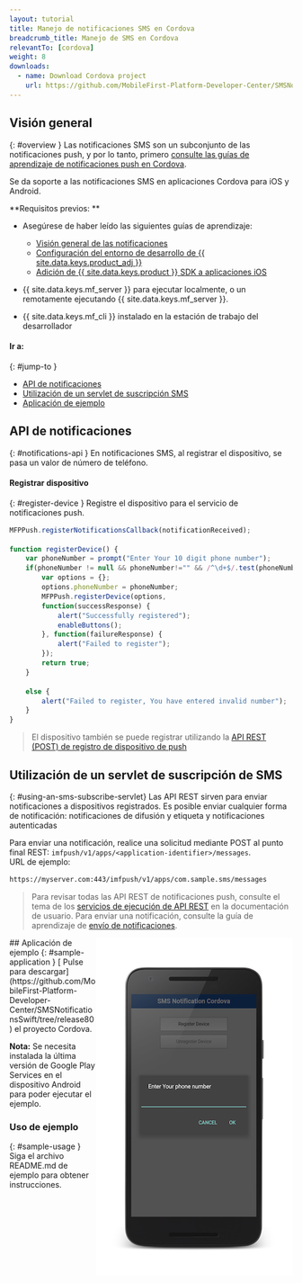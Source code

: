 ```yaml
---
layout: tutorial
title: Manejo de notificaciones SMS en Cordova
breadcrumb_title: Manejo de SMS en Cordova
relevantTo: [cordova]
weight: 8
downloads:
  - name: Download Cordova project
    url: https://github.com/MobileFirst-Platform-Developer-Center/SMSNotificationsCordova/tree/release80
---
```

<!-- NLS_CHARSET=UTF-8 -->
## Visión general
{: #overview }
Las notificaciones SMS son un subconjunto de las notificaciones push, y por lo tanto, primero [consulte las guías de aprendizaje de notificaciones push en Cordova](../../).
  
Se da soporte a las notificaciones SMS en aplicaciones Cordova para iOS y Android.

**Requisitos previos: **

* Asegúrese de haber leído las siguientes guías de aprendizaje:

  * [Visión general de las notificaciones](../../)
  * [Configuración del entorno de desarrollo de {{ site.data.keys.product_adj }}](../../../installation-configuration/#installing-a-development-environment)
  * [Adición de {{ site.data.keys.product }} SDK a aplicaciones iOS](../../../application-development/sdk/cordova)
* {{ site.data.keys.mf_server }} para ejecutar localmente, o un remotamente ejecutando {{ site.data.keys.mf_server }}.
* {{ site.data.keys.mf_cli }} instalado en la estación de trabajo del desarrollador

#### Ir a: 
{: #jump-to }
* [API de notificaciones](#notifications-api)   
* [Utilización de un servlet de suscripción SMS](#using-an-sms-subscribe-servlet)     
* [Aplicación de ejemplo](#sample-application)

## API de notificaciones
{: #notifications-api }
En notificaciones SMS, al registrar el dispositivo, se pasa un valor de número de teléfono.


#### Registrar dispositivo
{: #register-device }
Registre el dispositivo para el servicio de notificaciones push. 

```javascript
MFPPush.registerNotificationsCallback(notificationReceived);

function registerDevice() {
    var phoneNumber = prompt("Enter Your 10 digit phone number");
    if(phoneNumber != null && phoneNumber!="" && /^\d+$/.test(phoneNumber)) {
        var options = {};
        options.phoneNumber = phoneNumber;
        MFPPush.registerDevice(options, 
        function(successResponse) {
            alert("Successfully registered");
            enableButtons();
        }, function(failureResponse) {
            alert("Failed to register");
        });
        return true;
    }

    else {
        alert("Failed to register, You have entered invalid number");
    }
}
```

> El dispositivo también se puede registrar utilizando la [API REST (POST) de registro de dispositivo de push](http://www.ibm.com/support/knowledgecenter/en/SSHS8R_8.0.0/com.ibm.worklight.apiref.doc/rest_runtime/r_restapi_push_device_registration_post.html)
## Utilización de un servlet de suscripción de SMS
{: #using-an-sms-subscribe-servlet}
Las API REST sirven para enviar notificaciones a dispositivos registrados.
Es posible enviar cualquier forma de notificación: notificaciones de difusión y etiqueta y notificaciones autenticadas


Para enviar una notificación, realice una solicitud mediante POST al punto final REST:
`imfpush/v1/apps/<application-identifier>/messages`.  
URL de ejemplo:
 

```bash
https://myserver.com:443/imfpush/v1/apps/com.sample.sms/messages
```

> Para revisar todas las API REST de notificaciones push, consulte el tema de los <a href="https://www.ibm.com/support/knowledgecenter/SSHS8R_8.0.0/com.ibm.worklight.apiref.doc/rest_runtime/c_restapi_runtime.html">servicios de ejecución de API REST</a> en la documentación de usuario.
Para enviar una notificación, consulte la guía de aprendizaje de [envío de notificaciones](../../sending-notifications).


<img alt="Imagen de la aplicación de ejemplo" src="sample-app.png" style="float:right"/>
## Aplicación de ejemplo
{: #sample-application }
[
Pulse para descargar](https://github.com/MobileFirst-Platform-Developer-Center/SMSNotificationsSwift/tree/release80) el proyecto Cordova.


**Nota:** Se necesita instalada la última versión de Google Play Services en el dispositivo Android para poder ejecutar el ejemplo.


### Uso de ejemplo
{: #sample-usage }
Siga el archivo README.md de ejemplo para obtener instrucciones.

